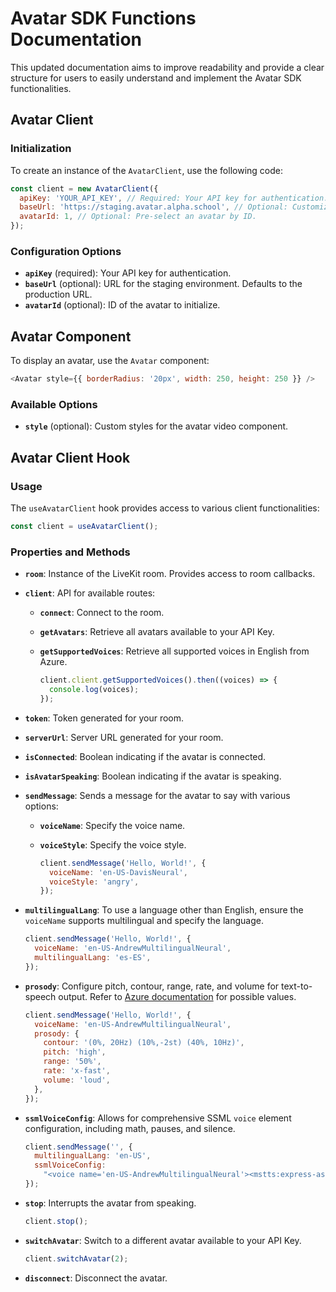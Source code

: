 # Avatar SDK Functions Documentation

This updated documentation aims to improve readability and provide a clear structure for users to easily understand and implement the Avatar SDK functionalities.

## Avatar Client

### Initialization

To create an instance of the `AvatarClient`, use the following code:

```javascript
const client = new AvatarClient({
  apiKey: 'YOUR_API_KEY', // Required: Your API key for authentication.
  baseUrl: 'https://staging.avatar.alpha.school', // Optional: Customize base URL for staging (default is the production URL).
  avatarId: 1, // Optional: Pre-select an avatar by ID.
});
```

### Configuration Options

- **`apiKey`** (required): Your API key for authentication.
- **`baseUrl`** (optional): URL for the staging environment. Defaults to the production URL.
- **`avatarId`** (optional): ID of the avatar to initialize.

## Avatar Component

To display an avatar, use the `Avatar` component:

```javascript
<Avatar style={{ borderRadius: '20px', width: 250, height: 250 }} />
```

### Available Options

- **`style`** (optional): Custom styles for the avatar video component.

## Avatar Client Hook

### Usage

The `useAvatarClient` hook provides access to various client functionalities:

```javascript
const client = useAvatarClient();
```

### Properties and Methods

- **`room`**: Instance of the LiveKit room. Provides access to room callbacks.
- **`client`**: API for available routes:

  - **`connect`**: Connect to the room.
  - **`getAvatars`**: Retrieve all avatars available to your API Key.
  - **`getSupportedVoices`**: Retrieve all supported voices in English from Azure.

    ```javascript
    client.client.getSupportedVoices().then((voices) => {
      console.log(voices);
    });
    ```

- **`token`**: Token generated for your room.
- **`serverUrl`**: Server URL generated for your room.
- **`isConnected`**: Boolean indicating if the avatar is connected.
- **`isAvatarSpeaking`**: Boolean indicating if the avatar is speaking.
- **`sendMessage`**: Sends a message for the avatar to say with various options:

  - **`voiceName`**: Specify the voice name.
  - **`voiceStyle`**: Specify the voice style.

    ```javascript
    client.sendMessage('Hello, World!', {
      voiceName: 'en-US-DavisNeural',
      voiceStyle: 'angry',
    });
    ```

- **`multilingualLang`**: To use a language other than English, ensure the `voiceName` supports multilingual and specify the language.

  ```javascript
  client.sendMessage('Hello, World!', {
    voiceName: 'en-US-AndrewMultilingualNeural',
    multilingualLang: 'es-ES',
  });
  ```

- **`prosody`**: Configure pitch, contour, range, rate, and volume for text-to-speech output. Refer to [Azure documentation](https://learn.microsoft.com/en-us/azure/ai-services/speech-service/speech-synthesis-markup-voice#adjust-prosody) for possible values.

  ```javascript
  client.sendMessage('Hello, World!', {
    voiceName: 'en-US-AndrewMultilingualNeural',
    prosody: {
      contour: '(0%, 20Hz) (10%,-2st) (40%, 10Hz)',
      pitch: 'high',
      range: '50%',
      rate: 'x-fast',
      volume: 'loud',
    },
  });
  ```

- **`ssmlVoiceConfig`**: Allows for comprehensive SSML `voice` element configuration, including math, pauses, and silence.

  ```javascript
  client.sendMessage('', {
    multilingualLang: 'en-US',
    ssmlVoiceConfig:
      "<voice name='en-US-AndrewMultilingualNeural'><mstts:express-as style='angry'><mstts:viseme type='FacialExpression'>Hello, World!</mstts:viseme></mstts:express-as></voice>",
  });
  ```

- **`stop`**: Interrupts the avatar from speaking.

  ```javascript
  client.stop();
  ```

- **`switchAvatar`**: Switch to a different avatar available to your API Key.

  ```javascript
  client.switchAvatar(2);
  ```

- **`disconnect`**: Disconnect the avatar.

